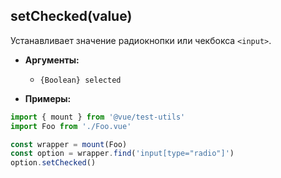## setChecked(value)

Устанавливает значение радиокнопки или чекбокса `<input>`.

- **Аргументы:**
  - `{Boolean} selected`

- **Примеры:**

```js
import { mount } from '@vue/test-utils'
import Foo from './Foo.vue'

const wrapper = mount(Foo)
const option = wrapper.find('input[type="radio"]')
option.setChecked()
```
